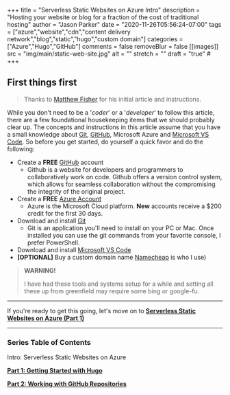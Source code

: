 +++
title = "Serverless Static Websites on Azure Intro"
description = "Hosting your website or blog for a fraction of the cost of traditional hosting"
author = "Jason Parker"
date = "2020-11-26T05:56:24-07:00"
tags = ["azure","website","cdn","content delivery network","blog","static","hugo","custom domain"]
categories = ["Azure","Hugo","GitHub"]
comments = false
removeBlur = false
[[images]]
  src = "img/main/static-web-site.jpg"
  alt = ""
  stretch = ""
draft = "true"
#<a href="" target="_blank"></a>
+++

## First things first

> Thanks to <a href="" target="_blank"></a>[Matthew Fisher](https://blog.bacongobbler.com/) for his initial article and instructions.

While you don't need to be a '*coder*' or a '*developer*' to follow this article, there are a few foundational housekeeping items that we should probably clear up. The concepts and instructions in this article assume that you have a small knowledge about <a href="https://git-scm.com/" target="_blank">Git</a>, <a href="https://www.github.com" target="_blank">GitHub</a>, Microsoft Azure and <a href="https://code.visualstudio.com/" target="_blank">Microsoft VS Code</a>. So before you get started, do yourself a quick favor and do the following:

- Create a **FREE** <a href="https://github.com/join" target="_blank">GitHub</a> account
  - Github is a website for developers and programmers to collaboratively work on code. Github offers a version control system, which allows for seamless collaboration without the compromising the integrity of the original project.
- Create a **FREE** <a href="https://azure.microsoft.com/en-us/free/" target="_blank">Azure Account</a>
  - Azure is the Microsoft Cloud platform. **New** accounts receive a $200 credit for the first 30 days.
- Download and install <a href="https://git-scm.com/downloads" target="_blank">Git</a>
  - Git is an application you'll need to install on your PC or Mac. Once installed you can use the git commands from your favorite console, I prefer PowerShell.
- Download and install <a href="https://code.visualstudio.com/#alt-downloads" target="_blank">Microsoft VS Code</a>
- **[OPTIONAL]** Buy a custom domain name <a href="https://www.namecheap.com" target="_blank">Namecheap</a> is who I use)

> **WARNING!**
>
> I have had these tools and systems setup for a while and setting all these up from greenfield may require some bing or google-fu.

---

If you're ready to get this going, let's move on to [**Serverless Static Websites on Azure (Part 1)**](../2020-11-27-serverless-static-websites-on-azure-part-1)

---

### Series Table of Contents

Intro: Serverless Static Websites on Azure

[**Part 1: Getting Started with Hugo**](../2020-11-27-serverless-static-websites-on-azure-part-1)

[**Part 2: Working with GitHub Repositories**](../2020-11-28-serverless-static-websites-on-azure-part-2)